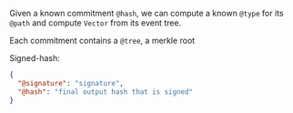 Given a known commitment `@hash`, we can compute a known `@type` for its `@path`
and compute `Vector` from its event tree.

Each commitment contains a `@tree`, a merkle root


Signed-hash:

```json
{
  "@signature": "signature",
  "@hash": "final output hash that is signed"
}
```
